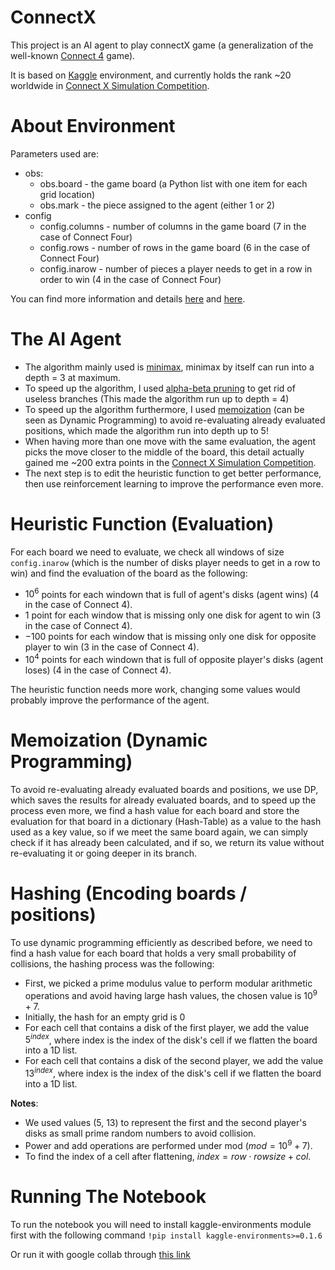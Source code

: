 # ConnectX
This project is an AI agent to play connectX game (a generalization of the well-known [Connect 4](https://en.wikipedia.org/wiki/Connect_Four) game).

It is based on [Kaggle](https://www.kaggle.com/) environment, and currently holds the rank ~20 worldwide in [Connect X Simulation Competition](https://www.kaggle.com/competitions/connectx/leaderboard).

# About Environment
Parameters used are:
- obs:
  - obs.board - the game board (a Python list with one item for each grid location)
  - obs.mark - the piece assigned to the agent (either 1 or 2)
- config
  - config.columns - number of columns in the game board (7 in the case of Connect Four)
  - config.rows - number of rows in the game board (6 in the case of Connect Four)
  - config.inarow - number of pieces a player needs to get in a row in order to win (4 in the case of Connect Four)

You can find more information and details [here](https://www.kaggle.com/code/alexisbcook/play-the-game) and [here](https://www.kaggle.com/code/ajeffries/connectx-getting-started).

# The AI Agent
- The algorithm mainly used is [minimax](https://en.wikipedia.org/wiki/Minimax), minimax by itself can run into a depth = 3 at maximum.
- To speed up the algorithm, I used [alpha-beta pruning](https://en.wikipedia.org/wiki/alpha-beta_pruning) to get rid of useless branches (This made the algorithm run up to depth = 4)
- To speed up the algorithm furthermore, I used [memoization](https://en.wikipedia.org/wiki/Memoization) (can be seen as Dynamic Programming) to avoid re-evaluating already evaluated positions, which made the algorithm run into depth up to 5!
- When having more than one move with the same evaluation, the agent picks the move closer to the middle of the board, this detail actually gained me ~200 extra points in the [Connect X Simulation Competition](https://www.kaggle.com/competitions/connectx/leaderboard).
- The next step is to edit the heuristic function to get better performance, then use reinforcement learning to improve the performance even more.

# Heuristic Function (Evaluation)
For each board we need to evaluate, we check all windows of size `config.inarow` (which is the number of disks player needs to get in a row to win) and find the evaluation of the board as the following:
- $10 ^ 6$ points for each windown that is full of agent's disks (agent wins) (4 in the case of Connect 4).
- $1$ point for each window that is missing only one disk for agent to win (3 in the case of Connect 4).
- $-100$ points for each window that is missing only one disk for opposite player to win (3 in the case of Connect 4).
- $10 ^ 4$ points for each windown that is full of opposite player's disks (agent loses) (4 in the case of Connect 4).

The heuristic function needs more work, changing some values would probably improve the performance of the agent.

# Memoization (Dynamic Programming)
To avoid re-evaluating already evaluated boards and positions, we use DP, which saves the results for already evaluated boards, and to speed up the process even more, we find a hash value for each board and store the evaluation for that board in a dictionary (Hash-Table) as a value to the hash used as a key value, so if we meet the same board again, we can simply check if it has already been calculated, and if so, we return its value without re-evaluating it or going deeper in its branch.

# Hashing (Encoding boards / positions)
To use dynamic programming efficiently as described before, we need to find a hash value for each board that holds a very small probability of collisions, the hashing process was the following:
- First, we picked a prime modulus value to perform modular arithmetic operations and avoid having large hash values, the chosen value is $10 ^ 9 + 7$.
- Initially, the hash for an empty grid is 0
- For each cell that contains a disk of the first player, we add the value $5 ^ {index}$, where index is the index of the disk's cell if we flatten the board into a 1D list.
- For each cell that contains a disk of the second player, we add the value $13 ^ {index}$, where index is the index of the disk's cell if we flatten the board into a 1D list.

**Notes**:
- We used values (5, 13) to represent the first and the second player's disks as small prime random numbers to avoid collision.
- Power and add operations are performed under mod ($mod = 10 ^ 9 + 7$).
- To find the index of a cell after flattening, $index = row \cdot rowsize + col$.

# Running The Notebook
To run the notebook you will need to install kaggle-environments module first with the following command `!pip install kaggle-environments>=0.1.6`

Or run it with google collab through [this link](https://colab.research.google.com/drive/1NPVWQzHTH5cGfSET1k7n7fWHa5S425q9?usp=sharing)
